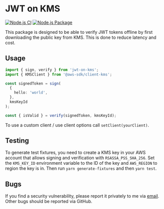 # JWT on KMS

[![Node.js CI](https://github.com/Jex-y/jwt-on-kms/actions/workflows/test.yml/badge.svg)](https://github.com/Jex-y/jwt-on-kms/actions/workflows/test.yml)
[![Node.js Package](https://github.com/Jex-y/jwt-on-kms/actions/workflows/publish.yml/badge.svg)](https://github.com/Jex-y/jwt-on-kms/actions/workflows/publish.yml)

This package is designed to be able to verify JWT tokens offline by first downloading the public key from KMS. This is done to reduce latency and cost.

## Usage

```ts
import { sign, verify } from 'jwt-on-kms';
import { KMSClient } from '@aws-sdk/client-kms';

const signedToken = sign(
  {
    hello: 'world',
  },
  kmsKeyId
);

const { isValid } = verify(signedToken, kmsKeyId);
```

To use a custom client / use client options call `setClient(yourClient)`.

## Testing

To generate test fixtures, you need to create a KMS key in your AWS account that allows signing and verification with `RSASSA_PSS_SHA_256`. Set the `KMS_KEY_ID` environment variable to the ID of the key and `AWS_REGION` to region the key is in. Then run `yarn generate-fixtures` and then `yarn test`.

## Bugs

If you find a security vulnerability, please report it privately to me via [email](mailto:edwardjex@live.co.uk). Other bugs should be reported via GitHub.

